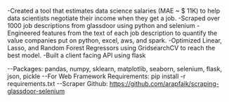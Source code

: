-Created a tool that estimates data science salaries (MAE ~ $ 11K) to help data scientists negotiate their income when they get a job.
-Scraped over 1000 job descriptions from glassdoor using python and selenium
-Engineered features from the text of each job description to quantify the value companies put on python, excel, aws, and spark.
-Optimized Linear, Lasso, and Random Forest Regressors using GridsearchCV to reach the best model.
-Built a client facing API using flask




--Packages: pandas, numpy, sklearn, matplotlib, seaborn, selenium, flask, json, pickle
--For Web Framework Requirements: pip install -r requirements.txt
--Scraper Github: https://github.com/arapfaik/scraping-glassdoor-selenium

